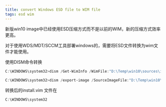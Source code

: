 ```yaml
---
title: convert Windows ESD file to WIM file
tags: esd wim
---
```

<!--more-->

新版win10 image中已经使用ESD压缩方式而不是以前的WIM，新的压缩方式效率更高。

对于使用WDS/MDT/SCCM工具部署windows的，需要将ESD文件转换为wim文件才能使用。



使用DISM命令转换
```powershell
C:\WINDOWS\system32>dism /Get-WimInfo /WimFile:"D:\Temp\win10\sources\install.esd"
 
C:\WINDOWS\system32>dism /export-image /SourceImageFile:"D:\Temp\win10\sources\install.esd" /SourceIndex:6 /DestinationImageFile:install.wim /Compress:max /CheckIntegrity

```
转换后的install.vim 文件在 
```powershell
C:\WINDOWS\system32 
```